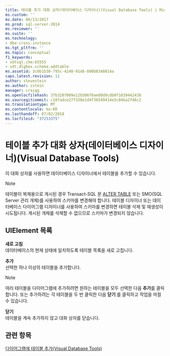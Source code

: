 ```yaml
---
title: 테이블 추가 대화 상자(데이터베이스 디자이너)(Visual Database Tools) | Microsoft 문서
ms.custom: ''
ms.date: 06/13/2017
ms.prod: sql-server-2014
ms.reviewer: ''
ms.suite: ''
ms.technology:
- dbe-cross-instance
ms.tgt_pltfrm: ''
ms.topic: conceptual
f1_keywords:
- vdtsql.chm:65555
- vdt.dlgbox.schema.addtable
ms.assetid: 3c0b1b30-795c-4240-91d6-890b8348014a
caps.latest.revision: 11
author: stevestein
ms.author: sstein
manager: craigg
ms.openlocfilehash: 37b3207009e12b506f0ae80d9cdb0f1039442438
ms.sourcegitcommit: c18fadce27f330e1d4f36549414e5c84ba2f46c2
ms.translationtype: MT
ms.contentlocale: ko-KR
ms.lasthandoff: 07/02/2018
ms.locfileid: "37253375"
---
```

# <a name="add-table-dialog-box-database-designer-visual-database-tools"></a>테이블 추가 대화 상자(데이터베이스 디자이너)(Visual Database Tools)
  이 대화 상자를 사용하면 데이터베이스 디자이너에서 테이블을 추가할 수 있습니다.  
  
> [!NOTE]  
>  테이블이 복제용으로 게시된 경우 Transact-SQL 문 [ALTER TABLE](/sql/t-sql/statements/alter-table-transact-sql) 또는 SMO(SQL Server 관리 개체)를 사용하여 스키마를 변경해야 합니다. 테이블 디자이너 또는 데이터베이스 다이어그램 디자이너를 사용하여 스키마를 변경하면 테이블 삭제 및 재생성이 시도됩니다. 게시된 개체를 삭제할 수 없으므로 스키마가 변경되지 않습니다.  
  
## <a name="uielement-list"></a>UIElement 목록  
 **새로 고침**  
 데이터베이스의 현재 상태에 일치하도록 테이블 목록을 새로 고칩니다.  
  
 **추가**  
 선택한 하나 이상의 테이블을 추가합니다.  
  
> [!NOTE]  
>  여러 테이블을 다이어그램에 추가하려면 원하는 테이블을 모두 선택한 다음 **추가**를 클릭합니다. 또는 추가하려는 각 테이블을 두 번 클릭한 다음 **닫기** 를 클릭하고 작업을 마칠 수 있습니다.  
  
 **닫기**  
 테이블을 계속 추가하지 않고 대화 상자를 닫습니다.  
  
## <a name="see-also"></a>관련 항목  
 [다이어그램에 테이블 추가&#40;Visual Database Tools&#41;](visual-database-tools.md)  
  
  
